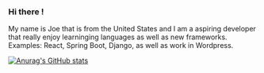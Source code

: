 ### Hi there !

My name is Joe that is from the United States and I am a aspiring developer that really enjoy learninging languages as well as new frameworks. Examples: React, Spring Boot, Django, as well as work in Wordpress. 

[![Anurag's GitHub stats](https://github-readme-stats.vercel.app/api?username=joeyjorda213@hotmail.com)](https://github.com/anuraghazra/github-readme-stats)
